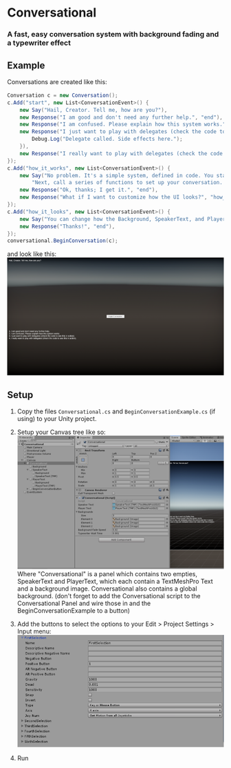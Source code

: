 # Conversational
### A fast, easy conversation system with background fading and a typewriter effect

## Example
Conversations are created like this:
```cs
Conversation c = new Conversation();
c.Add("start", new List<ConversationEvent>() {
    new Say("Hail, Creator. Tell me, how are you?"),
    new Response("I am good and don't need any further help.", "end"),
    new Response("I am confused. Please explain how this system works.", "how_it_works"),
    new Response("I just want to play with delegates (check the code to see this in action).", "end", delegate {
        Debug.Log("Delegate called. Side effects here.");
    }),
    new Response("I really want to play with delegates (check the code to see this in action).", "end", OnSelect),
});
c.Add("how_it_works", new List<ConversationEvent>() {
    new Say("No problem. It's a simple system, defined in code. You start by adding the Conversational Prefab to your Canvas. " +
        "Next, call a series of functions to set up your conversation. You can see how this example works in the BeginConversationExample.cs"),
    new Response("Ok, thanks; I get it.", "end"),
    new Response("What if I want to customize how the UI looks?", "how_it_looks"),
});
c.Add("how_it_looks", new List<ConversationEvent>() {
    new Say("You can change how the Background, SpeakerText, and PlayerText children of the Conversational prefab look using the standard Unity UI tools."),
    new Response("Thanks!", "end"),
});
conversational.BeginConversation(c);
```

and look like this:
![Example Image](../images/Conversational-Example1.png)


## Setup
1. Copy the files `Conversational.cs` and `BeginConversationExample.cs` (if using) to your Unity project.

2. Setup your Canvas tree like so:
![Canvas Setup](../images/Conversational-Setup1.png)
Where "Conversational" is a panel which contains two empties, SpeakerText and PlayerText, which each contain a TextMeshPro Text and a background image. Conversational also contains a global background.
(don't forget to add the Conversational script to the Conversational Panel and wire those in and the BeginConversationExample to a button)

3. Add the buttons to select the options to your Edit > Project Settings > Input menu:
![Canvas Setup](../images/Conversational-Setup2.png)

4. Run
